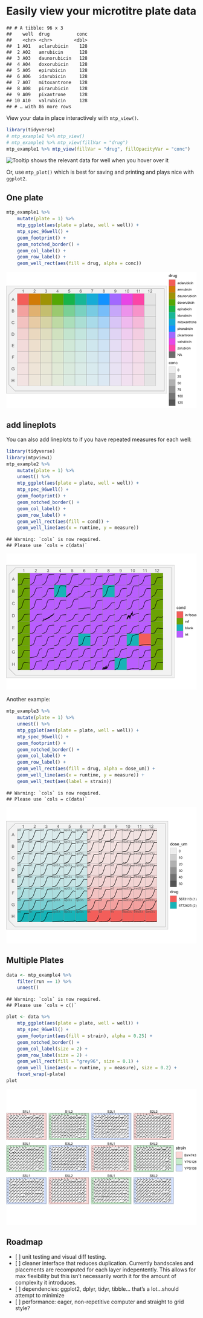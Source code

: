 Easily view your microtitre plate data
================

    ## # A tibble: 96 x 3
    ##    well  drug          conc
    ##    <chr> <chr>        <dbl>
    ##  1 A01   aclarubicin    128
    ##  2 A02   amrubicin      128
    ##  3 A03   daunorubicin   128
    ##  4 A04   doxorubicin    128
    ##  5 A05   epirubicin     128
    ##  6 A06   idarubicin     128
    ##  7 A07   mitoxantrone   128
    ##  8 A08   pirarubicin    128
    ##  9 A09   pixantrone     128
    ## 10 A10   valrubicin     128
    ## # … with 86 more rows

View your data in place interactively with `mtp_view()`.

``` r
library(tidyverse)
# mtp_example1 %>% mtp_view()
# mtp_example1 %>% mtp_view(fillVar = "drug")
mtp_example1 %>% mtp_view(fillVar = "drug", fillOpacityVar = "conc")
```

![Tooltip shows the relevant data for well when you hover over
it](data/tooltip-screenshot.png)

Or, use `mtp_plot()` which is best for saving and printing and plays
nice with `ggplot2`.

## One plate

``` r
mtp_example1 %>% 
    mutate(plate = 1) %>% 
    mtp_ggplot(aes(plate = plate, well = well)) + 
    mtp_spec_96well() + 
    geom_footprint() + 
    geom_notched_border() +
    geom_col_label() + 
    geom_row_label() + 
    geom_well_rect(aes(fill = drug, alpha = conc))
```

![](README_files/figure-gfm/unnamed-chunk-3-1.png)<!-- -->

## add lineplots

You can also add lineplots to if you have repeated measures for each
well:

``` r
library(tidyverse)
library(mtpview1)
mtp_example2 %>% 
    mutate(plate = 1) %>% 
    unnest() %>% 
    mtp_ggplot(aes(plate = plate, well = well)) + 
    mtp_spec_96well() + 
    geom_footprint() + 
    geom_notched_border() +
    geom_col_label() + 
    geom_row_label() + 
    geom_well_rect(aes(fill = cond)) + 
    geom_well_line(aes(x = runtime, y = measure))
```

    ## Warning: `cols` is now required.
    ## Please use `cols = c(data)`

![](README_files/figure-gfm/unnamed-chunk-4-1.png)<!-- -->

Another example:

``` r
mtp_example3 %>% 
    mutate(plate = 1) %>% 
    unnest() %>% 
    mtp_ggplot(aes(plate = plate, well = well)) + 
    mtp_spec_96well() + 
    geom_footprint() + 
    geom_notched_border() +
    geom_col_label() + 
    geom_row_label() + 
    geom_well_rect(aes(fill = drug, alpha = dose_um)) + 
    geom_well_line(aes(x = runtime, y = measure)) + 
    geom_well_text(aes(label = strain))
```

    ## Warning: `cols` is now required.
    ## Please use `cols = c(data)`

![](README_files/figure-gfm/unnamed-chunk-5-1.png)<!-- -->

## Multiple Plates

``` r
data <- mtp_example4 %>% 
    filter(run == 1) %>% 
    unnest()
```

    ## Warning: `cols` is now required.
    ## Please use `cols = c()`

``` r
plot <- data %>% 
    mtp_ggplot(aes(plate = plate, well = well)) + 
    mtp_spec_96well() + 
    geom_footprint(aes(fill = strain), alpha = 0.25) +
    geom_notched_border() +
    geom_col_label(size = 2) +
    geom_row_label(size = 2) +
    geom_well_rect(fill = "grey96", size = 0.1) +
    geom_well_line(aes(x = runtime, y = measure), size = 0.2) + 
    facet_wrap(~plate)
plot
```

![](README_files/figure-gfm/unnamed-chunk-6-1.png)<!-- -->

## Roadmap

  - \[ \] unit testing and visual diff testing.
  - \[ \] cleaner interface that reduces duplication. Currently
    bandscales and placements are recomputed for each layer
    indepentently. This allows for max flexibility but this isn’t
    necessarily worth it for the amount of complexity it introduces.
  - \[ \] dependencies: ggplot2, dplyr, tidyr, tibble… that’s a
    lot…should attempt to minimize
  - \[ \] performance: eager, non-repetitive computer and straight to
    grid style?
